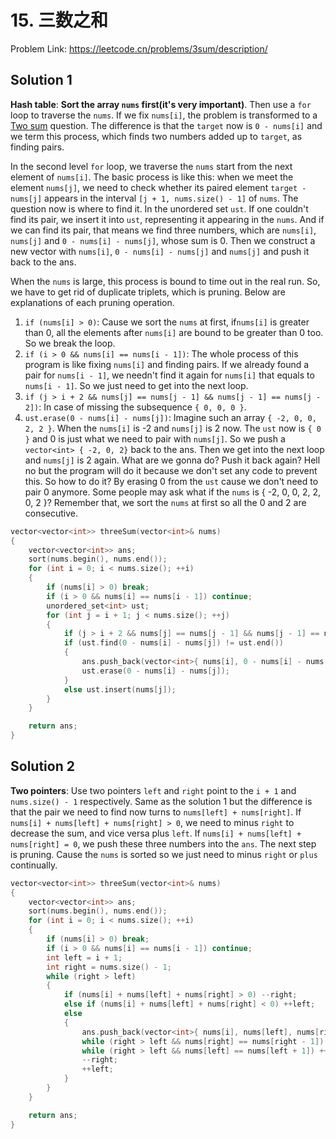 # 15. 三数之和

Problem Link: https://leetcode.cn/problems/3sum/description/

## Solution 1
**Hash table**: **Sort the array `nums` first(it's very important)**. Then use a `for` loop to traverse the `nums`. If we fix  `nums[i]`, the problem is transformed to a [Two sum](https://github.com/SakuraMayAi/LintCode/blob/main/Hashtable/1.%20%E4%B8%A4%E6%95%B0%E4%B9%8B%E5%92%8C.md) question. The difference is that the `target` now is `0 - nums[i]` and we term this process, which finds two numbers added up to `target`, as finding pairs.

In the second level `for` loop, we traverse the `nums`  start from the next element of `nums[i]`.    The basic process is like this: when we meet the element `nums[j]`, we need to check whether its paired element `target - nums[j]` appears in the interval  `[j + 1, nums.size() - 1]` of `nums`.    The question now is where to find it.    In the unordered set `ust`.    If one couldn't find its pair, we insert it into `ust`, representing it appearing in the `nums`.    And if we can find its pair, that means we find three numbers, which are `nums[i]`, `nums[j]` and `0 - nums[i] - nums[j]`, whose sum is 0. Then we construct a new vector with `nums[i]`, `0 - nums[i] - nums[j]` and `nums[j]` and push it back to the ans.

When the `nums` is large, this process is bound to time out in the real run. So, we have to get rid of duplicate triplets, which is pruning. Below are explanations of each pruning operation.

1. `if (nums[i] > 0)`: Cause we sort the `nums` at first, if`nums[i]` is greater than 0, all the elements after `nums[i]` are bound to be greater than 0 too.    So we break the loop.
2. `if (i > 0 && nums[i] == nums[i - 1])`: The whole process of this program is like fixing `nums[i]` and finding pairs.    If we already found a pair for `nums[i - 1]`, we needn't find it again for `nums[i]` that equals to `nums[i - 1]`.    So we just need to get into the next loop.
3. `if (j > i + 2 && nums[j] == nums[j - 1] && nums[j - 1] == nums[j - 2])`: In case of missing the subsequence `{ 0, 0, 0 }`.
4. `ust.erase(0 - nums[i] - nums[j])`: Imagine such an array `{ -2, 0, 0, 2, 2 }`.    When the `nums[i]` is -2 and `nums[j]` is 2 now.    The `ust` now is `{ 0 }` and 0 is just what we need to pair with `nums[j]`.    So we push a `vector<int> { -2, 0, 2}` back to the ans. Then we get into the next loop and `nums[j]` is 2 again.    What are we gonna do?    Push it back again?    Hell no but the program will do it because we don't set any code to prevent this. So how to do it?    By erasing 0 from the `ust` cause we don't need to pair 0 anymore.    Some people may ask what if the `nums` is { -2, 0, 0, 2, 2, 0, 2 }?    Remember that, we sort the `nums` at first so all the 0 and 2 are consecutive.
```cpp
vector<vector<int>> threeSum(vector<int>& nums)
{
    vector<vector<int>> ans;
    sort(nums.begin(), nums.end());
    for (int i = 0; i < nums.size(); ++i)
    {
        if (nums[i] > 0) break;
        if (i > 0 && nums[i] == nums[i - 1]) continue;
        unordered_set<int> ust;
        for (int j = i + 1; j < nums.size(); ++j)
        {
            if (j > i + 2 && nums[j] == nums[j - 1] && nums[j - 1] == nums[j - 2]) continue;
            if (ust.find(0 - nums[i] - nums[j]) != ust.end())
            {
                ans.push_back(vector<int>{ nums[i], 0 - nums[i] - nums[j], nums[j] });
                ust.erase(0 - nums[i] - nums[j]);
            }
            else ust.insert(nums[j]);
        }
    }

    return ans;
}
```

## Solution 2

**Two pointers**: Use two pointers `left` and `right` point to the `i + 1` and `nums.size() - 1` respectively. Same as the solution 1 but the difference is that the pair we need to find now turns to `nums[left] + nums[right]`. If `nums[i] + nums[left] + nums[right] > 0`, we need to minus `right` to decrease the sum, and vice versa plus `left`. If `nums[i] + nums[left] + nums[right] = 0`, we push these three numbers into the `ans`. The next step is pruning. Cause the `nums` is sorted so we just need to minus `right` or `plus` continually. 

```cpp
vector<vector<int>> threeSum(vector<int>& nums)
{
    vector<vector<int>> ans;
    sort(nums.begin(), nums.end());
    for (int i = 0; i < nums.size(); ++i)
    {
        if (nums[i] > 0) break;
        if (i > 0 && nums[i] == nums[i - 1]) continue;
        int left = i + 1;
        int right = nums.size() - 1;
        while (right > left)
        {
            if (nums[i] + nums[left] + nums[right] > 0) --right;
            else if (nums[i] + nums[left] + nums[right] < 0) ++left;
            else
            {
                ans.push_back(vector<int>{ nums[i], nums[left], nums[right] });
                while (right > left && nums[right] == nums[right - 1]) --right;
                while (right > left && nums[left] == nums[left + 1]) ++left;
                --right;
                ++left;
            }
        }
    }

    return ans;
}
```

